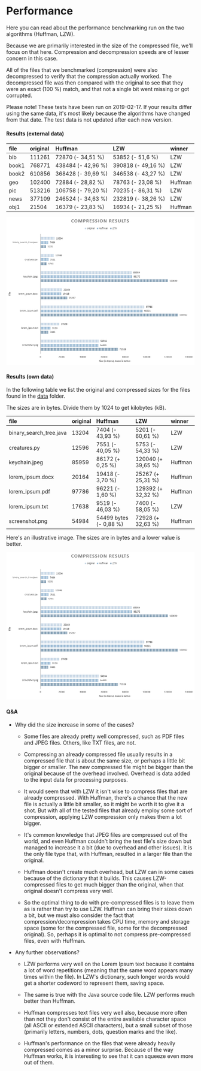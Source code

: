 # Performance

Here you can read about the performance benchmarking run on the two algorithms (Huffman, LZW).

Because we are primarily interested in the size of the compressed file, we'll focus on that here. Compression and decompression speeds are of lesser concern in this case.

All of the files that we benchmarked (compression) were also decompressed to verify that the compression actually worked. The decompressed file was then compared with the original to see that they were an exact (100 %) match, and that not a single bit went missing or got corrupted.

Please note! These tests have been run on 2019-02-17. If your results differ using the same data, it's most likely because the algorithms have changed from that date. The test data is not updated after each new version.

#### Results (external data)

| file | original | Huffman | LZW | winner |
| :- | :- | :- | :- | :- |
| bib | 111261 | 72870 (- 34,51 %) | 53852 (- 51,6 %) | LZW |
| book1 | 768771 | 438484 (- 42,96 %) | 390818 (- 49,16 %) | LZW |
| book2 | 610856 | 368428 (- 39,69 %) | 346538 (- 43,27 %) | LZW |
| geo | 102400 | 72884 (- 28,82 %) | 78763 (- 23,08 %) | Huffman |
| pic | 513216 | 106758 (- 79,20 %) | 70235 (- 86,31 %) | LZW |
| news | 377109 | 246524 (- 34,63 %) | 232819 (- 38,26 %) | LZW |
| obj1 | 21504 | 16379 (- 23,83 %) | 16934 (- 21,25 %) | Huffman |

![App](https://github.com/gotonode/compress/blob/master/docs/images/results01.png)

#### Results (own data)

In the following table we list the original and compressed sizes for the files found in the [data](../data) folder.

The sizes are in bytes. Divide them by 1024 to get kilobytes (kB).

| file | original | Huffman | LZW | winner |
| :- | :- | :- | :- | :- |
| binary_search_tree.java | 13204 | 7404 (- 43,93 %) | 5201 (- 60,61 %) | LZW |
| creatures.py | 12596 | 7551 (- 40,05 %) | 5753 (- 54,33 %) | LZW |
| keychain.jpeg | 85959 | 86172 (+ 0,25 %) | 120040 (+ 39,65 %) | Huffman |
| lorem_ipsum.docx | 20164 | 19418 (- 3,70 %) | 25267 (+ 25,31 %) | Huffman |
| lorem_ipsum.pdf | 97786 | 96221 (- 1,60 %) | 129392 (+ 32,32 %) | Huffman |
| lorem_ipsum.txt | 17638 | 9519 (- 46,03 %) | 7400 (- 58,05 %) | LZW |
| screenshot.png | 54984 | 54499 bytes (- 0,88 %) | 72928 (+ 32,63 %) | Huffman |

Here's an illustrative image. The sizes are in bytes and a lower value is better.

![App](https://github.com/gotonode/compress/blob/master/docs/images/results01.png)

#### Q&A

* Why did the size increase in some of the cases?

  * Some files are already pretty well compressed, such as PDF files and JPEG files. Others, like TXT files, are not.

  * Compressing an already compressed file usually results in a compressed file that is about the same size, or perhaps a little bit bigger or smaller. The new compressed file might be bigger than the original because of the overhead involved. Overhead is data added to the input data for processing purposes.
  
  * It would seem that with LZW it isn't wise to compress files that are already compressed. With Huffman, there's a chance that the new file is actually a little bit smaller, so it might be worth it to give it a shot. But with all of the tested files that already employ some sort of compression, applying LZW compression only makes them a lot bigger.
  
  * It's common knowledge that JPEG files are compressed out of the world, and even Huffman couldn't bring the test file's size down but managed to increase it a bit (due to overhead and other issues). It is the only file type that, with Huffman, resulted in a larger file than the original.
  
  * Huffman doesn't create much overhead, but LZW can in some cases because of the dictionary that it builds. This causes LZW-compressed files to get much bigger than the original, when that original doesn't compress very well.
  
  * So the optimal thing to do with pre-compressed files is to leave them as is rather than try to use LZW. Huffman can bring their sizes down a bit, but we must also consider the fact that compression/decompression takes CPU time, memory and storage space (some for the compressed file, some for the decompressed original). So, perhaps it is optimal to not compress pre-compressed files, even with Huffman.
  
* Any further observations?
  
  * LZW performs very well on the Lorem Ipsum text because it contains a lot of word repetitions (meaning that the same word appears many times within the file). In LZW's dictionary, such longer words would get a shorter codeword to represent them, saving space.
  
  * The same is true with the Java source code file. LZW performs much better than Huffman.
  
  * Huffman compresses text files very well also, because more often than not they don't consist of the entire available character space (all ASCII or extended ASCII characters), but a small subset of those (primarily letters, numbers, dots, question marks and the like).
  
  * Huffman's performance on the files that were already heavily compressed comes as a minor surprise. Because of the way Huffman works, it is interesting to see that it can squeeze even more out of them.